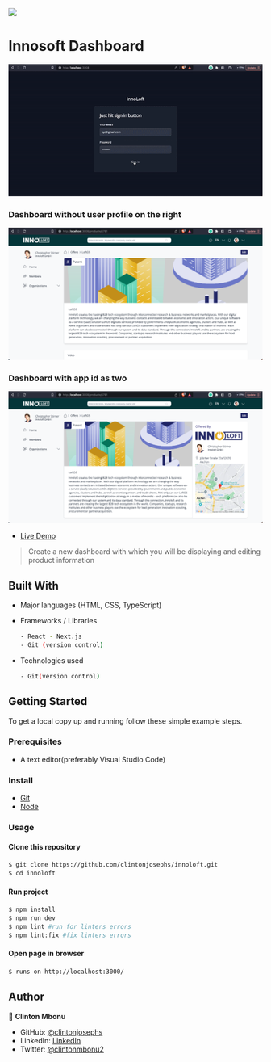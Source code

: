 ![](https://img.shields.io/badge/Innosoft-navy)

# Innosoft Dashboard

![screenshot](./public/assets/images/presentation_video.gif)

### Dashboard without user profile on the right
![screenshot](./public/assets/images/dashboard_without_userprofile_on_right.png)

### Dashboard with app id as two
![screenshot](./public/assets/images/dashboard_with_appid_two.png)

- [Live Demo](https://dashboardinnosoft.netlify.app/)

> Create a new dashboard with which you will be displaying and editing product information



## Built With

- Major languages (HTML, CSS, TypeScript)

- Frameworks / Libraries
  ```bash
  - React - Next.js
  - Git (version control)
  ```

- Technologies used 
  
  ``` bash
  - Git(version control)
  ```


## Getting Started

To get a local copy up and running follow these simple example steps.

### Prerequisites
 - A text editor(preferably Visual Studio Code)

### Install
  -  [Git](https://git-scm.com/downloads)
  -  [Node](https://nodejs.org/en/download/)

### Usage
#### Clone this repository

```bash
$ git clone https://github.com/clintonjosephs/innoloft.git
$ cd innoloft
```
#### Run project

```bash
$ npm install
$ npm run dev
$ npm lint #run for linters errors
$ npm lint:fix #fix linters errors
```

#### Open page in browser
```bash
$ runs on http://localhost:3000/
```

## Author

👤 **Clinton Mbonu**

- GitHub: [@clintonjosephs](https://github.com/clintonjosephs)
- LinkedIn: [LinkedIn](https://linkedin.com/in/clinton-mbonu)
- Twitter: [@clintonmbonu2](https://twitter.com/clintonmbonu2)

